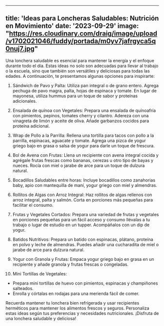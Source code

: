 ---
title: 'Ideas para Loncheras Saludables: Nutrición en Movimiento'
date: '2023-09-29'
image: "https://res.cloudinary.com/draig/image/upload/v1702021046/fuddy/portada/m0yv7jafrgyca5q0nuj7.jpg"
----

Una lonchera saludable es esencial para mantener la energía y el enfoque durante todo el día. Estas ideas no solo son adecuadas para llevar al trabajo o la escuela, sino que también son versátiles y deliciosas para todas las edades.
A continuación, te presentamos algunas opciones para inspirarte:

1. Sándwich de Pavo y Palta:
Utiliza pan integral o de grano entero.
Agrega pechuga de pavo magra, palta, hojas de espinaca y tomate.
En lugar de mayonesa, utiliza hummus para un toque de sabor y proteínas adicionales.

1. Ensalada de quínoa​ con Vegetales:
Prepara una ensalada de quínoa​ fría con pimientos, pepinos, tomates cherry y cilantro.
Adereza con una vinagreta de limón y aceite de oliva.
Añade garbanzos cocidos para proteína adicional.

1. Wrap de Pollo a la Parrilla:
Rellena una tortilla para tacos  con pollo a la parrilla, espinacas, aguacate y tomate.
Agrega una pizca de yogur griego bajo en grasa o salsa de yogur para darle un toque de frescura.

1. Bol de Avena con Frutas:
Llena un recipiente con avena integral cocida y agrégale frutas frescas como bananas, cerezas u otro tipo de bayas y nueces.
Rocía con miel o jarabe de arce para un toque de dulzura natural.

1. Bocadillos Saludables entre horas:
Incluye bocadillos como zanahorias baby, apio con mantequilla de maní, yogur griego con miel y almendras.

 
6. Rollitos de Algas con Arroz Integral:
Haz rollitos de algas rellenos con arroz integral, palta y salmón.
Corta en porciones más pequeñas para facilitar el consumo.

7. Frutas y Vegetales Cortados:
Prepara una variedad de frutas y vegetales en porciones pequeñas para un fácil acceso y consumo llévalas a tu trabajo o lugar de estudio en un tupper.
Acompáñalos con un dip de yogur.

8. Batidos Nutritivos:
Prepara un batido con espinacas, plátano, proteína en polvo y leche de almendras.
Puedes añadir una cucharadita de miel o jarabe de arce para dulzura natural.

9. Yogur con Granola y Frutas:
Empaca yogur griego bajo en grasa en un recipiente y añade granola y frutas frescas o congeladas.

10. Mini Tortillas de Vegetales:
- Prepara mini tortillas de huevo con pimientos, espinacas y champiñones salteados.
- Enrolla y córtalas en rodajas para una merienda fácil de comer.


Recuerda mantener tu lonchera bien refrigerada y usar recipientes herméticos para mantener los alimentos frescos y seguros. Personaliza estas ideas según tus preferencias y necesidades nutricionales.
 ¡Disfruta de una lonchera saludable y deliciosa!